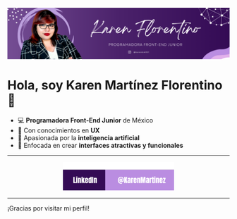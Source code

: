 ![Banner perfil](./imagenes/banner.png)
# Hola, soy Karen Martínez Florentino 👋

- 💻 **Programadora Front-End Junior** de México
- 🎨 Con conocimientos en **UX**
- 🤖 Apasionada por la **inteligencia artificial**
- 🚀 Enfocada en crear **interfaces atractivas y funcionales**

---
<p align="center">
  <a href="https://www.linkedin.com/in/karen-mart%C3%ADnez-florentino-0144a1274/">
    <img src="imagenes/Linkedin.png" alt="LinkedIn" height="65px"/> 
  </a>

---
¡Gracias por visitar mi perfil!
